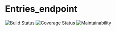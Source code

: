 # Entries_endpoint
[![Build Status](https://travis-ci.com/VivianDoreen/MyDiaryV1.2_endpoints.svg?branch=endpoints)](https://travis-ci.com/VivianDoreen/MyDiaryV1.2_endpoints)
[![Coverage Status](https://coveralls.io/repos/github/VivianDoreen/MyDiaryV1.2_endpoints/badge.svg)](https://coveralls.io/github/VivianDoreen/MyDiaryV1.2_endpoints)
[![Maintainability](https://api.codeclimate.com/v1/badges/421a1022350b62918c2f/maintainability)](https://codeclimate.com/github/VivianDoreen/MyDiaryV1.2_endpoints/maintainability)